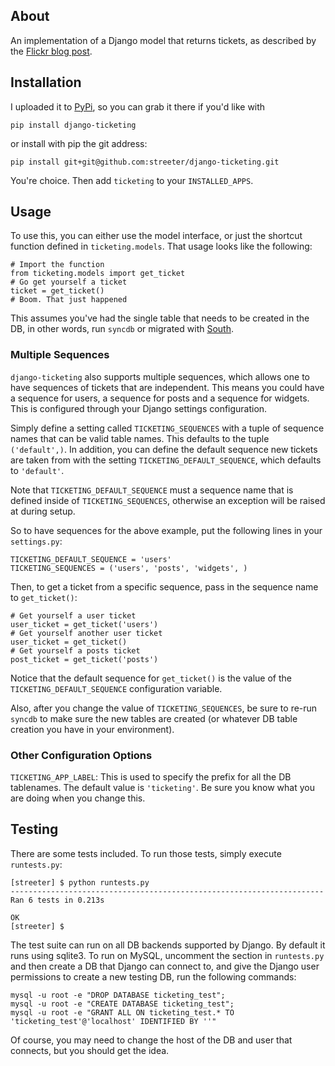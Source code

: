 ## About

An implementation of a Django model that returns tickets, as described
by the [Flickr blog post][flickr].

## Installation

I uploaded it to [PyPi][pypi], so you can grab it there if you'd like with

    pip install django-ticketing

or install with pip the git address:

    pip install git+git@github.com:streeter/django-ticketing.git

You're choice. Then add `ticketing` to your `INSTALLED_APPS`.

## Usage

To use this, you can either use the model interface, or just the shortcut
function defined in `ticketing.models`. That usage looks like the following:

    # Import the function
    from ticketing.models import get_ticket
    # Go get yourself a ticket
    ticket = get_ticket()
    # Boom. That just happened

This assumes you've had the single table that needs to be created in the DB,
in other words, run `syncdb` or migrated with [South][south].

### Multiple Sequences

`django-ticketing` also supports multiple sequences, which allows one to have
sequences of tickets that are independent. This means you could have a sequence
for users, a sequence for posts and a sequence for widgets. This is configured
through your Django settings configuration.

Simply define a setting called `TICKETING_SEQUENCES` with a tuple of sequence
names that can be valid table names. This defaults to the tuple `('default',)`.
In addition, you can define the default sequence new tickets are taken from with
the setting `TICKETING_DEFAULT_SEQUENCE`, which defaults to `'default'`.

Note that `TICKETING_DEFAULT_SEQUENCE` must a sequence name that is defined
inside of `TICKETING_SEQUENCES`, otherwise an exception will be raised at
during setup.

So to have sequences for the above example, put the following lines in your
`settings.py`:

    TICKETING_DEFAULT_SEQUENCE = 'users'
    TICKETING_SEQUENCES = ('users', 'posts', 'widgets', )

Then, to get a ticket from a specific sequence, pass in the sequence name to
`get_ticket()`:

    # Get yourself a user ticket
    user_ticket = get_ticket('users')
    # Get yourself another user ticket
    user_ticket = get_ticket()
    # Get yourself a posts ticket
    post_ticket = get_ticket('posts')

Notice that the default sequence for `get_ticket()` is the value of the
`TICKETING_DEFAULT_SEQUENCE` configuration variable.

Also, after you change the value of `TICKETING_SEQUENCES`, be sure to re-run
`syncdb` to make sure the new tables are created (or whatever DB table creation
you have in your environment).

### Other Configuration Options

`TICKETING_APP_LABEL`: This is used to specify the prefix for all the DB
tablenames. The default value is `'ticketing'`. Be sure you know what you are
doing when you change this.


## Testing

There are some tests included. To run those tests, simply execute `runtests.py`:

    [streeter] $ python runtests.py
    ----------------------------------------------------------------------
    Ran 6 tests in 0.213s
    
    OK
    [streeter] $

The test suite can run on all DB backends supported by Django. By default
it runs using sqlite3. To run on MySQL, uncomment the section in `runtests.py`
and then create a DB that Django can connect to, and give the Django user
permissions to create a new testing DB, run the following commands:

    mysql -u root -e "DROP DATABASE ticketing_test";
    mysql -u root -e "CREATE DATABASE ticketing_test";
    mysql -u root -e "GRANT ALL ON ticketing_test.* TO 'ticketing_test'@'localhost' IDENTIFIED BY ''"

Of course, you may need to change the host of the DB and user that connects, but
you should get the idea.

[flickr]: http://code.flickr.com/blog/2010/02/08/ticket-servers-distributed-unique-primary-keys-on-the-cheap/
[pypi]: http://pypi.python.org/pypi/django-ticketing/
[south]: http://south.aeracode.org/
